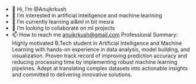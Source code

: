 - 👋 Hi, I’m @Anujkrkush
- 👀 I’m interested in artificial intelligence and machine learining
- 🌱 I’m currently learning ai&ml in bit mesra
- 💞️ I’m looking to collaborate on ml projects
- 📫 How to reach me anujkrkush@gmail.com
Professional Summary:
Highly motivated B.Tech student in Artificial Intelligence and Machine Learning with hands-on experience in data
analysis, model building, and visualization. Proven track record of improving prediction accuracy and reducing
processing time by implementing robust machine learning pipelines. Adept at translating complex datasets into
actionable insights and committed to delivering innovative solutions.
